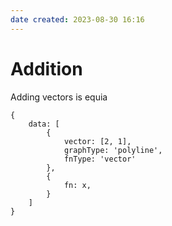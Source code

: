 ```yaml
---
date created: 2023-08-30 16:16
---
```


# Addition
Adding vectors is equia

```function-plot
{
	data: [
		{
		    vector: [2, 1],
		    graphType: 'polyline',
		    fnType: 'vector'
		},
		{
			fn: x,
		}
	]
}
```
